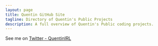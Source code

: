 ```yaml
---
layout: page
title: Quentin GitHub Site
tagline: Directory of Quentin's Public Projects
description: A full overview of Quentin's Public coding projects.
---
```


See me on [Twitter - QuentinIRL](https://twitter.com/QuentinIRL)
